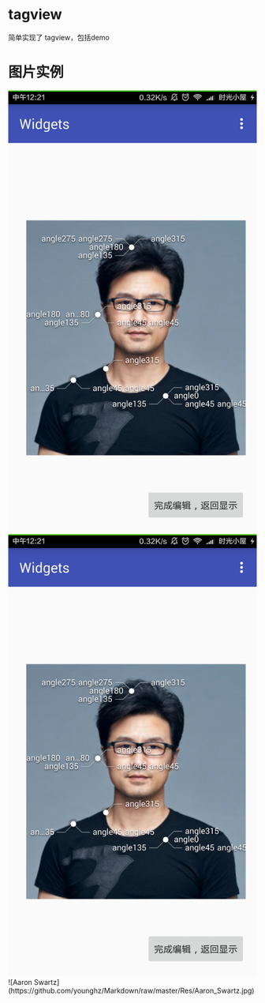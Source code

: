 tagview
===
简单实现了 tagview，包括demo

图片实例
===
<img src="https://github.com/nightq/Widgets/raw/master/tagview/sample/sample1.png"/>
<img src="https://github.com/nightq/Widgets/raw/master/tagview/sample/sample1.png"/>
![Aaron Swartz](https://github.com/younghz/Markdown/raw/master/Res/Aaron_Swartz.jpg)
